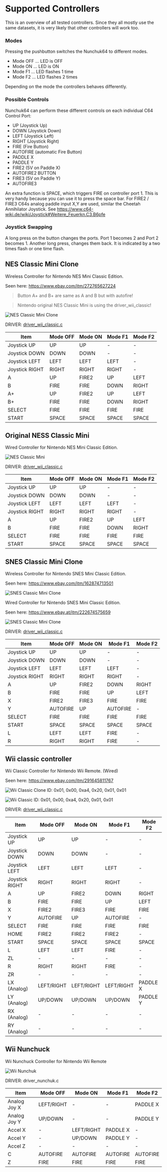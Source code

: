 # Supported Controllers
This is an overview of all tested controllers.
Since they all mostly use the same datasets, it is very likely that other controllers will work too.

### Modes
Pressing the pushbutton switches the Nunchuk64 to different modes.

- Mode OFF ... LED is OFF
- Mode ON  ... LED is ON
- Mode F1  ... LED flashes 1 time
- Mode F2  ... LED flashes 2 times

Depending on the mode the controllers behaves differently.

### Possible Controls
Nunchuk64 can perform these different controls on each individual C64 Control Port:

- UP (Joystick Up)
- DOWN (Joystick Down)
- LEFT (Joystick Left)
- RIGHT (Joystick Right)
- FIRE (Fire Button)
- AUTOFIRE  (automatic Fire Button)
- PADDLE X
- PADDLE Y
- FIRE2 (5V on Paddle X)
- AUTOFIRE2 BUTTON
- FIRE3 (5V on Paddle Y)
- AUTOFIRE3

An extra function is SPACE, which triggers FIRE on controller port 1.
This is very handy because you can use it to press the space bar.
For FIRE2 / FIRE3 C64s analog paddle input X,Y are used,
similar the Cheetah Annihilator Joystick.
See https://www.c64-wiki.de/wiki/Joystick#Weitere_Feuerkn.C3.B6pfe

### Joystick Swapping
A long press on the button changes the ports. Port 1 becomes 2 and Port 2 becomes 1.
Another long press, changes them back. It is indicated by a two times flash or one time flash.

## NES Classic Mini Clone
Wireless Controller for Nintendo NES Mini Classic Edition.

Seen here: https://www.ebay.com/itm/272765627224
> Button A+ and B+ are same as A and B but with autofire!

> Nintendo original NES Classic Mini is using the driver_wii_classic!

![NES Classic Mini Clone](nes_classic_mini_clone.jpg)

DRIVER: [driver_wii_classic.c]

| Item          |Mode OFF  |Mode ON   |Mode F1   |Mode F2   |
| --------------|----------|----------|----------|----------|
| Joystick UP   |UP        |UP        |-         |-         |
| Joystick DOWN |DOWN      |DOWN      |-         |-         |
| Joystick LEFT |LEFT      |LEFT      |LEFT      |-         |
| Joystick RIGHT|RIGHT     |RIGHT     |RIGHT     |-         |
| A             |UP        |FIRE2     |UP        |LEFT      |
| B             |FIRE      |FIRE      |DOWN      |RIGHT     |
| A+            |UP        |FIRE2     |UP        |LEFT      |
| B+            |FIRE      |FIRE      |DOWN      |RIGHT     |
| SELECT        |FIRE      |FIRE      |FIRE      |FIRE      |
| START         |SPACE     |SPACE     |SPACE     |SPACE     |

## Original NESS Classic Mini
Wired Controller for Nintendo NES Mini Classic Edition.

![NES Classic Mini](nes_classic_mini.jpg)

DRIVER: [driver_wii_classic.c]

| Item          |Mode OFF  |Mode ON   |Mode F1   |Mode F2   |
| --------------|----------|----------|----------|----------|
| Joystick UP   |UP        |UP        |-         |-         |
| Joystick DOWN |DOWN      |DOWN      |-         |-         |
| Joystick LEFT |LEFT      |LEFT      |LEFT      |-         |
| Joystick RIGHT|RIGHT     |RIGHT     |RIGHT     |-         |
| A             |UP        |FIRE2     |UP        |LEFT      |
| B             |FIRE      |FIRE      |DOWN      |RIGHT     |
| SELECT        |FIRE      |FIRE      |FIRE      |FIRE      |
| START         |SPACE     |SPACE     |SPACE     |SPACE     |

## SNES Classic Mini Clone
Wireless Controller for Nintendo SNES Mini Classic Edition.

Seen here: https://www.ebay.com/itm/162874713501

![SNES Classic Mini Clone](snes_classic_mini_clone.jpg)

Wired Controller for Nintendo SNES Mini Classic Edition.

Seen here: https://www.ebay.at/itm/222674575659

![SNES Classic Mini Clone](snes_classic_mini_clone_wired.jpg)

DRIVER: [driver_wii_classic.c]

| Item          |Mode OFF  |Mode ON   |Mode F1   |Mode F2   |
| --------------|----------|----------|----------|----------|
| Joystick UP   |UP        |UP        |-         |-         |
| Joystick DOWN |DOWN      |DOWN      |-         |-         |
| Joystick LEFT |LEFT      |LEFT      |LEFT      |-         |
| Joystick RIGHT|RIGHT     |RIGHT     |RIGHT     |-         |
| A             |UP        |FIRE2     |DOWN      |RIGHT     |
| B             |FIRE      |FIRE      |UP        |LEFT      |
| X             |FIRE2     |FIRE3     |FIRE      |FIRE      |
| Y             |AUTOFIRE  |UP        |AUTOFIRE  |-         |
| SELECT        |FIRE      |FIRE      |FIRE      |FIRE      |
| START         |SPACE     |SPACE     |SPACE     |SPACE     |
| L             |LEFT      |LEFT      |FIRE      |-         |
| R             |RIGHT     |RIGHT     |FIRE      |-         |

## Wii classic controller
Wii Classic Controller for Nintendo Wii Remote. (Wired)

Seen here: https://www.ebay.com/itm/291645811767

![Wii Classic Clone](wii_classic.jpg)
ID: 0x01, 0x00, 0xa4, 0x20, 0x01, 0x01

![Wii Classic](wii_original_classic.jpg)
ID: 0x01, 0x00, 0xa4, 0x20, 0x01, 0x01

DRIVER: [driver_wii_classic.c]

| Item          |Mode OFF  |Mode ON   |Mode F1   |Mode F2   |
| --------------|----------|----------|----------|----------|
| Joystick UP   |UP        |UP        |-         |-         |
| Joystick DOWN |DOWN      |DOWN      |-         |-         |
| Joystick LEFT |LEFT      |LEFT      |LEFT      |-         |
| Joystick RIGHT|RIGHT     |RIGHT     |RIGHT     |-         |
| A             |UP        |FIRE2     |DOWN      |RIGHT     |
| B             |FIRE      |FIRE      |UP        |LEFT      |
| X             |FIRE2     |FIRE3     |FIRE      |FIRE      |
| Y             |AUTOFIRE  |UP        |AUTOFIRE  |-         |
| SELECT        |FIRE      |FIRE      |FIRE      |FIRE      |
| HOME          |FIRE2     |FIRE2     |FIRE2     |-         |
| START         |SPACE     |SPACE     |SPACE     |SPACE     |
| L             |LEFT      |LEFT      |FIRE      |-         |
| ZL            |-         |-         |-         |-         |
| R             |RIGHT     |RIGHT     |FIRE      |-         |
| ZR            |-         |-         |-         |-         |
| LX (Analog)   |LEFT/RIGHT|LEFT/RIGHT|LEFT/RIGHT|PADDLE X  |
| LY (Analog)   |UP/DOWN   |UP/DOWN   |UP/DOWN   |PADDLE Y  |
| RX (Analog)   |-         |-         |-         |-         |
| RY (Analog)   |-         |-         |-         |-         |

## Wii Nunchuck
Wii Nunchuck Controller for Nintendo Wii Remote

![Wii Nunchuk](wii_nunchuk.jpg)

DRIVER: driver_nunchuk.c

| Item          |Mode OFF  |Mode ON   |Mode F1   |Mode F2   |
| --------------|----------|----------|----------|----------|
| Analog Joy X  |LEFT/RIGHT|-         |-         |PADDLE X  |
| Analog Joy Y  |UP/DOWN   |-         |-         |PADDLE Y  |
| Accel X       |-         |LEFT/RIGHT|PADDLE X  |-         |
| Accel Y       |-         |UP/DOWN   |PADDLE Y  |-         |
| Accel Z       |-         |-         |-         |-         |
| C             |AUTOFIRE  |AUTOFIRE  |AUTOFIRE  |AUTOFIRE  |
| Z             |FIRE      |FIRE      |FIRE      |FIRE      |


[driver_nes_classic.c]: <https://github.com/djtulan/nunchuk64/blob/master/src/driver_nes_classic.c>
[driver_wii_classic.c]: <https://github.com/djtulan/nunchuk64/blob/master/src/driver_wii_classic.c>
